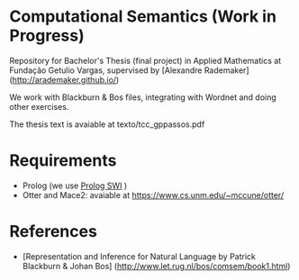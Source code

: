 # Computational Semantics (Work in Progress)
Repository for Bachelor's Thesis (final project) in Applied Mathematics at Fundação Getulio Vargas, supervised by [Alexandre Rademaker] (http://arademaker.github.io/)

We work with Blackburn & Bos files, integrating with Wordnet and doing other exercises.

The thesis text is avaiable at texto/tcc_gppassos.pdf

# Requirements

- Prolog (we use [Prolog SWI](http://www.swi-prolog.org/) )
- Otter and Mace2: avaiable at https://www.cs.unm.edu/~mccune/otter/

# References

- [Representation and Inference for Natural Language by Patrick Blackburn & Johan Bos] (http://www.let.rug.nl/bos/comsem/book1.html)
